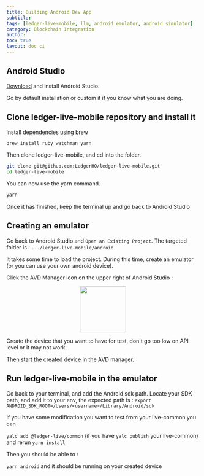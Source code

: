 ```yaml
---
title: Building Android Dev App
subtitle:
tags: [ledger-live-mobile, llm, android emulator, android simulator]
category: Blockchain Integration
author:
toc: true
layout: doc_ci
---
```


<!-- 2021-04-07 written by Henri Ly -->


## Android Studio

[Download](https://developer.android.com/studio) and install Android Studio.

Go by default installation or custom it if you know what you are doing.

## Clone ledger-live-mobile repository and install it

Install dependencies using brew

```sh
brew install ruby watchman yarn
```

Then clone ledger-live-mobile, and cd into the folder.

```sh
git clone git@github.com:LedgerHQ/ledger-live-mobile.git
cd ledger-live-mobile
```

You can now use the yarn command.

```sh
yarn
```

Once it has finished, keep the terminal up and go back to Android Studio

## Creating an emulator

Go back to Android Studio and `Open an Existing Project`. The targeted folder is : `.../ledger-live-mobile/android`

It takes some time to load the project. During this time, create an emulator (or you can use your own android device).

Click the AVD Manager icon on the upper right of Android Studio :
<!-- ------------- Image ------------- -->
<div style="text-align:center">
<img width="120" src="../images/avd_manager_icon.png" ></div>
<!-- --------------------------------- -->

Create the device that you want to have for test, don't go too low on API level or it may not work.

Then start the created device in the AVD manager.



## Run ledger-live-mobile in the emulator

Go back to your terminal, and add the Android sdk path.
Locate your SDK path, and add it to your env, the expected path is :
`export ANDROID_SDK_ROOT=/Users/<username>/Library/Android/sdk`

If you have some modification you want to test from your live-common you can

`yalc add @ledger-live/common` (if you have `yalc publish` your live-common)
and rerun
`yarn install`

Then you should be able to :

`yarn android` and it should be running on your created device

